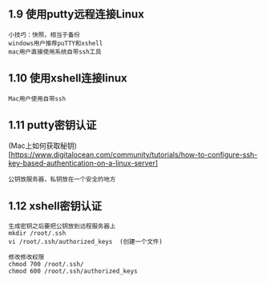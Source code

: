 ## 1.9 使用putty远程连接Linux
```
小技巧：快照，相当于备份
windows用户推荐puTTY和xshell
mac用户直接使用系统自带ssh工具
```

## 1.10 使用xshell连接linux
```
Mac用户使用自带ssh
```

## 1.11 putty密钥认证
(Mac上如何获取秘钥)[https://www.digitalocean.com/community/tutorials/how-to-configure-ssh-key-based-authentication-on-a-linux-server]
```
公钥放服务器，私钥放在一个安全的地方
```

## 1.12 xshell密钥认证
```
生成密钥之后要把公钥放到远程服务器上
mkdir /root/.ssh
vi /root/.ssh/authorized_keys  (创建一个文件)

修改修改权限
chmod 700 /root/.ssh/
chmod 600 /root/.ssh/authorized_keys
```
